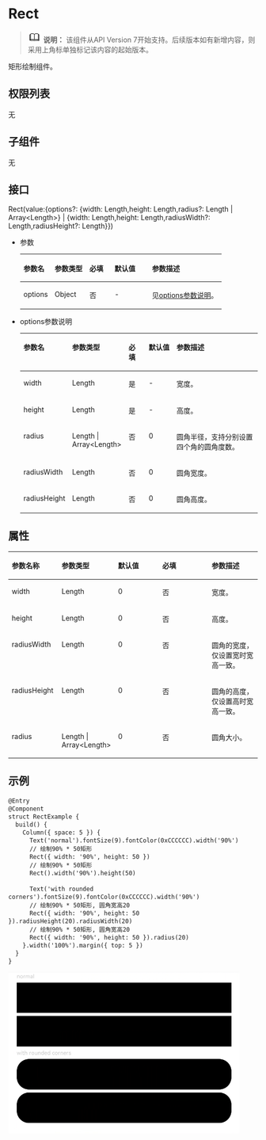 # Rect<a name="ZH-CN_TOPIC_0000001192755114"></a>

>![](../../public_sys-resources/icon-note.gif) **说明：** 
>该组件从API Version 7开始支持。后续版本如有新增内容，则采用上角标单独标记该内容的起始版本。

矩形绘制组件。

## 权限列表<a name="section53281531154915"></a>

无

## 子组件<a name="section172855459342"></a>

无

## 接口<a name="section6391804354"></a>

Rect\(value:\{options?: \{width: Length,height: Length,radius?: Length | Array<Length\>\} | \{width: Length,height: Length,radiusWidth?: Length,radiusHeight?: Length\}\}\)

-   参数

    <table><thead align="left"><tr><th class="cellrowborder" valign="top" width="15.47%" id="mcps1.1.6.1.1"><p>参数名</p>
    </th>
    <th class="cellrowborder" valign="top" width="17.22%" id="mcps1.1.6.1.2"><p>参数类型</p>
    </th>
    <th class="cellrowborder" valign="top" width="12.49%" id="mcps1.1.6.1.3"><p>必填</p>
    </th>
    <th class="cellrowborder" valign="top" width="18.6%" id="mcps1.1.6.1.4"><p>默认值</p>
    </th>
    <th class="cellrowborder" valign="top" width="36.22%" id="mcps1.1.6.1.5"><p>参数描述</p>
    </th>
    </tr>
    </thead>
    <tbody><tr><td class="cellrowborder" valign="top" width="15.47%" headers="mcps1.1.6.1.1 "><p>options</p>
    </td>
    <td class="cellrowborder" valign="top" width="17.22%" headers="mcps1.1.6.1.2 "><p>Object</p>
    </td>
    <td class="cellrowborder" valign="top" width="12.49%" headers="mcps1.1.6.1.3 "><p>否</p>
    </td>
    <td class="cellrowborder" valign="top" width="18.6%" headers="mcps1.1.6.1.4 "><p>-</p>
    </td>
    <td class="cellrowborder" valign="top" width="36.22%" headers="mcps1.1.6.1.5 "><p>见<a href="#li1258118431037">options参数说明</a>。</p>
    </td>
    </tr>
    </tbody>
    </table>

-   <a name="li1258118431037"></a>options参数说明

    <table><thead align="left"><tr><th class="cellrowborder" valign="top" width="16.11%" id="mcps1.1.6.1.1"><p>参数名</p>
    </th>
    <th class="cellrowborder" valign="top" width="19.36%" id="mcps1.1.6.1.2"><p>参数类型</p>
    </th>
    <th class="cellrowborder" valign="top" width="9.15%" id="mcps1.1.6.1.3"><p>必填</p>
    </th>
    <th class="cellrowborder" valign="top" width="13.170000000000002%" id="mcps1.1.6.1.4"><p>默认值</p>
    </th>
    <th class="cellrowborder" valign="top" width="42.21%" id="mcps1.1.6.1.5"><p>参数描述</p>
    </th>
    </tr>
    </thead>
    <tbody><tr><td class="cellrowborder" valign="top" width="16.11%" headers="mcps1.1.6.1.1 "><p>width</p>
    </td>
    <td class="cellrowborder" valign="top" width="19.36%" headers="mcps1.1.6.1.2 "><p>Length</p>
    </td>
    <td class="cellrowborder" valign="top" width="9.15%" headers="mcps1.1.6.1.3 "><p>是</p>
    </td>
    <td class="cellrowborder" valign="top" width="13.170000000000002%" headers="mcps1.1.6.1.4 "><p>-</p>
    </td>
    <td class="cellrowborder" valign="top" width="42.21%" headers="mcps1.1.6.1.5 "><p>宽度。</p>
    </td>
    </tr>
    <tr><td class="cellrowborder" valign="top" width="16.11%" headers="mcps1.1.6.1.1 "><p>height</p>
    </td>
    <td class="cellrowborder" valign="top" width="19.36%" headers="mcps1.1.6.1.2 "><p>Length</p>
    </td>
    <td class="cellrowborder" valign="top" width="9.15%" headers="mcps1.1.6.1.3 "><p>是</p>
    </td>
    <td class="cellrowborder" valign="top" width="13.170000000000002%" headers="mcps1.1.6.1.4 "><p>-</p>
    </td>
    <td class="cellrowborder" valign="top" width="42.21%" headers="mcps1.1.6.1.5 "><p>高度。</p>
    </td>
    </tr>
    <tr><td class="cellrowborder" valign="top" width="16.11%" headers="mcps1.1.6.1.1 "><p>radius</p>
    </td>
    <td class="cellrowborder" valign="top" width="19.36%" headers="mcps1.1.6.1.2 "><p>Length | Array<span>&lt;</span><span>Length</span><span>&gt;</span></p>
    </td>
    <td class="cellrowborder" valign="top" width="9.15%" headers="mcps1.1.6.1.3 "><p>否</p>
    </td>
    <td class="cellrowborder" valign="top" width="13.170000000000002%" headers="mcps1.1.6.1.4 "><p>0</p>
    </td>
    <td class="cellrowborder" valign="top" width="42.21%" headers="mcps1.1.6.1.5 "><p>圆角半径，支持分别设置四个角的圆角度数。</p>
    </td>
    </tr>
    <tr><td class="cellrowborder" valign="top" width="16.11%" headers="mcps1.1.6.1.1 "><p>radiusWidth</p>
    </td>
    <td class="cellrowborder" valign="top" width="19.36%" headers="mcps1.1.6.1.2 "><p>Length</p>
    </td>
    <td class="cellrowborder" valign="top" width="9.15%" headers="mcps1.1.6.1.3 "><p>否</p>
    </td>
    <td class="cellrowborder" valign="top" width="13.170000000000002%" headers="mcps1.1.6.1.4 "><p>0</p>
    </td>
    <td class="cellrowborder" valign="top" width="42.21%" headers="mcps1.1.6.1.5 "><p>圆角宽度。</p>
    </td>
    </tr>
    <tr><td class="cellrowborder" valign="top" width="16.11%" headers="mcps1.1.6.1.1 "><p>radiusHeight</p>
    </td>
    <td class="cellrowborder" valign="top" width="19.36%" headers="mcps1.1.6.1.2 "><p>Length</p>
    </td>
    <td class="cellrowborder" valign="top" width="9.15%" headers="mcps1.1.6.1.3 "><p>否</p>
    </td>
    <td class="cellrowborder" valign="top" width="13.170000000000002%" headers="mcps1.1.6.1.4 "><p>0</p>
    </td>
    <td class="cellrowborder" valign="top" width="42.21%" headers="mcps1.1.6.1.5 "><p>圆角高度。</p>
    </td>
    </tr>
    </tbody>
    </table>


## 属性<a name="section208511436173518"></a>

<table><thead align="left"><tr><th class="cellrowborder" valign="top" width="20%" id="mcps1.1.6.1.1"><p>参数名称</p>
</th>
<th class="cellrowborder" valign="top" width="22.009999999999998%" id="mcps1.1.6.1.2"><p>参数类型</p>
</th>
<th class="cellrowborder" valign="top" width="17.990000000000002%" id="mcps1.1.6.1.3"><p>默认值</p>
</th>
<th class="cellrowborder" valign="top" width="20%" id="mcps1.1.6.1.4"><p>必填</p>
</th>
<th class="cellrowborder" valign="top" width="20%" id="mcps1.1.6.1.5"><p>参数描述</p>
</th>
</tr>
</thead>
<tbody><tr><td class="cellrowborder" valign="top" width="20%" headers="mcps1.1.6.1.1 "><p>width</p>
</td>
<td class="cellrowborder" valign="top" width="22.009999999999998%" headers="mcps1.1.6.1.2 "><p>Length</p>
</td>
<td class="cellrowborder" valign="top" width="17.990000000000002%" headers="mcps1.1.6.1.3 "><p>0</p>
</td>
<td class="cellrowborder" valign="top" width="20%" headers="mcps1.1.6.1.4 "><p>否</p>
</td>
<td class="cellrowborder" valign="top" width="20%" headers="mcps1.1.6.1.5 "><p>宽度。</p>
</td>
</tr>
<tr><td class="cellrowborder" valign="top" width="20%" headers="mcps1.1.6.1.1 "><p>height</p>
</td>
<td class="cellrowborder" valign="top" width="22.009999999999998%" headers="mcps1.1.6.1.2 "><p>Length</p>
</td>
<td class="cellrowborder" valign="top" width="17.990000000000002%" headers="mcps1.1.6.1.3 "><p>0</p>
</td>
<td class="cellrowborder" valign="top" width="20%" headers="mcps1.1.6.1.4 "><p>否</p>
</td>
<td class="cellrowborder" valign="top" width="20%" headers="mcps1.1.6.1.5 "><p>高度。</p>
</td>
</tr>
<tr><td class="cellrowborder" valign="top" width="20%" headers="mcps1.1.6.1.1 "><p>radiusWidth</p>
</td>
<td class="cellrowborder" valign="top" width="22.009999999999998%" headers="mcps1.1.6.1.2 "><p>Length</p>
</td>
<td class="cellrowborder" valign="top" width="17.990000000000002%" headers="mcps1.1.6.1.3 "><p>0</p>
</td>
<td class="cellrowborder" valign="top" width="20%" headers="mcps1.1.6.1.4 "><p>否</p>
</td>
<td class="cellrowborder" valign="top" width="20%" headers="mcps1.1.6.1.5 "><p>圆角的宽度，仅设置宽时宽高一致。</p>
</td>
</tr>
<tr><td class="cellrowborder" valign="top" width="20%" headers="mcps1.1.6.1.1 "><p>radiusHeight</p>
</td>
<td class="cellrowborder" valign="top" width="22.009999999999998%" headers="mcps1.1.6.1.2 "><p>Length</p>
</td>
<td class="cellrowborder" valign="top" width="17.990000000000002%" headers="mcps1.1.6.1.3 "><p>0</p>
</td>
<td class="cellrowborder" valign="top" width="20%" headers="mcps1.1.6.1.4 "><p>否</p>
</td>
<td class="cellrowborder" valign="top" width="20%" headers="mcps1.1.6.1.5 "><p>圆角的高度，仅设置高时宽高一致。</p>
</td>
</tr>
<tr><td class="cellrowborder" valign="top" width="20%" headers="mcps1.1.6.1.1 "><p>radius</p>
</td>
<td class="cellrowborder" valign="top" width="22.009999999999998%" headers="mcps1.1.6.1.2 "><p>Length | Array<span>&lt;</span><span>Length</span><span>&gt;</span></p>
</td>
<td class="cellrowborder" valign="top" width="17.990000000000002%" headers="mcps1.1.6.1.3 "><p>0</p>
</td>
<td class="cellrowborder" valign="top" width="20%" headers="mcps1.1.6.1.4 "><p>否</p>
</td>
<td class="cellrowborder" valign="top" width="20%" headers="mcps1.1.6.1.5 "><p>圆角大小。</p>
</td>
</tr>
</tbody>
</table>

## 示例<a name="section4459736105512"></a>

```
@Entry
@Component
struct RectExample {
  build() {
    Column({ space: 5 }) {
      Text('normal').fontSize(9).fontColor(0xCCCCCC).width('90%')
      // 绘制90% * 50矩形
      Rect({ width: '90%', height: 50 })
      // 绘制90% * 50矩形
      Rect().width('90%').height(50)

      Text('with rounded corners').fontSize(9).fontColor(0xCCCCCC).width('90%')
      // 绘制90% * 50矩形, 圆角宽高20
      Rect({ width: '90%', height: 50 }).radiusHeight(20).radiusWidth(20)
      // 绘制90% * 50矩形, 圆角宽高20
      Rect({ width: '90%', height: 50 }).radius(20)
    }.width('100%').margin({ top: 5 })
  }
}
```

![](figures/rect.png)

